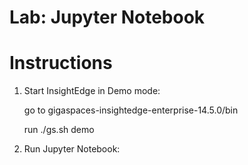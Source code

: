 # Lab: Jupyter Notebook 

# Instructions

1. Start InsightEdge in Demo mode:

    go to gigaspaces-insightedge-enterprise-14.5.0/bin

    run ./gs.sh demo
    
2. Run Jupyter Notebook: